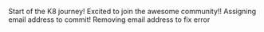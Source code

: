 Start of the K8 journey! Excited to join the awesome community!! Assigning email address to commit!
Removing email address to fix error

